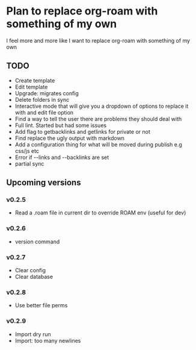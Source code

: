 # Plan to replace org-roam with something of my own
I feel more and more like I want to replace org-roam with something of my own

## TODO
- Create template
- Edit template
- Upgrade: migrates config
- Delete folders in sync
- Interactive mode that will give you a dropdown of options to replace it with and edit file option
- Find a way to tell the user there are problems they should deal with
- Full lint. Started but had some issues
- Add flag to getbacklinks and getlinks for private or not
- Find replace the ugly output with markdown
- Add a configuration thing for what will be moved during publish e.g css/js etc
- Error if --links and --backlinks are set
- partial sync

## Upcoming versions
### v0.2.5
- Read a .roam file in current dir to override ROAM env (useful for dev)

### v0.2.6
- version command

### v0.2.7
- Clear config
- Clear database

### v0.2.8
- Use better file perms

### v0.2.9
- Import dry run
- Import: too many newlines